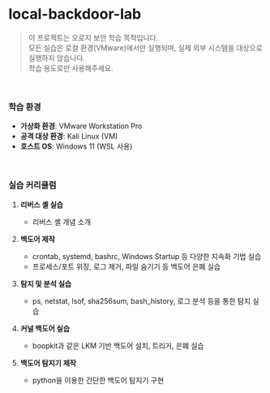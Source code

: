 ﻿# local-backdoor-lab

> 이 프로젝트는 오로지 보안 학습 목적입니다.  
> 모든 실습은 로컬 환경(VMware)에서만 실행되며, 실제 외부 시스템을 대상으로 실행하지 않습니다.  
> 학습 용도로만 사용해주세요.
<br>

### 학습 환경  
* **가상화 환경**: VMware Workstation Pro
* **공격 대상 환경**: Kali Linux (VM)
* **호스트 OS**: Windows 11 (WSL 사용)
<br>



### 실습 커리큘럼

1. **리버스 셸 실습**  
   * 리버스 셸 개념 소개

2. **백도어 제작**  
   * crontab, systemd, bashrc, Windows Startup 등 다양한 지속화 기법 실습
   * 프로세스/포트 위장, 로그 제거, 파일 숨기기 등 백도어 은폐 실습

3. **탐지 및 분석 실습**  
   * ps, netstat, lsof, sha256sum, bash\_history, 로그 분석 등을 통한 탐지 실습

4. **커널 백도어 실습**  
   * boopkit과 같은 LKM 기반 백도어 설치, 트리거, 은폐 실습

5. **백도어 탐지기 제작**  
   * python을 이용한 간단한 백도어 탐지기 구현

